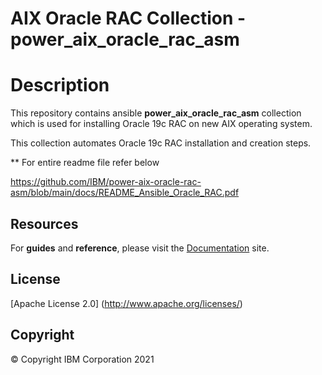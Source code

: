 <!-- This should be the location of the title of the repository, normally the short name -->
# AIX Oracle RAC Collection - power_aix_oracle_rac_asm

# Description

This repository contains ansible **power_aix_oracle_rac_asm** collection which is used for installing Oracle 19c RAC on new AIX operating system.

This collection automates Oracle 19c RAC installation and creation steps.

** For entire readme file refer below

https://github.com/IBM/power-aix-oracle-rac-asm/blob/main/docs/README_Ansible_Oracle_RAC.pdf

## Resources

For **guides** and **reference**, please visit the [Documentation](https://github.com/IBM/power-aix-oracle-asm/tree/main/docs/) site.

## License

[Apache License 2.0] (http://www.apache.org/licenses/)
## Copyright

© Copyright IBM Corporation 2021

